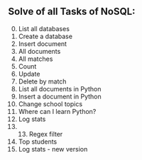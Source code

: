 Solve of all Tasks of NoSQL:
------------------------------
0. List all databases
1. Create a database
2. Insert document
3. All documents
4. All matches
5. Count
6. Update
7. Delete by match
8. List all documents in Python
9. Insert a document in Python
10. Change school topics
11. Where can I learn Python?
12. Log stats
13. 13. Regex filter
14. Top students
15. Log stats - new version
